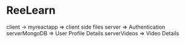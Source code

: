 # ReeLearn


client -> myreactapp => client side files
server => Authentication
serverMongoDB => User Profile Details
serverVideos => Video Details
